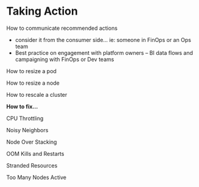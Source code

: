 # Taking Action

How to communicate recommended actions

* consider it from the consumer side… ie: someone in FinOps or an Ops team
* Best practice on engagement with platform owners – BI data flows and campaigning with FinOps or Dev teams

How to resize a pod&#x20;

How to resize a node

How to rescale a cluster

**How to fix...**

CPU Throttling&#x20;

Noisy Neighbors&#x20;

Node Over Stacking&#x20;

OOM Kills and Restarts

Stranded Resources&#x20;

Too Many Nodes Active
